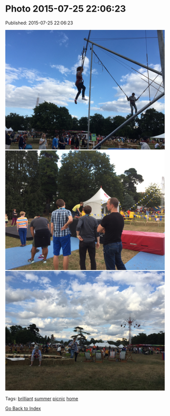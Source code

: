 
# Photo 2015-07-25 22:06:23

Published: 2015-07-25 22:06:23

![](125031389782-0.jpg)
![](125031389782-1.jpg)
![](125031389782-2.jpg)

Tags: [brilliant](tag-brilliant.md) [summer](tag-summer.md) [picnic](tag-picnic.md) [home](tag-home.md)

[Go Back to Index](index.md)
